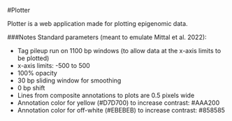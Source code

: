 #Plotter

Plotter is a web application made for plotting epigenomic data.

###Notes
Standard parameters (meant to emulate Mittal et al. 2022):
* Tag pileup run on 1100 bp windows (to allow data at the x-axis limits to be plotted)
* x-axis limits: -500 to 500
* 100% opacity
* 30 bp sliding window for smoothing
* 0 bp shift
* Lines from composite annotations to plots are 0.5 pixels wide
* Annotation color for yellow (#D7D700) to increase contrast: #AAA200
* Annotation color for off-white (#EBEBEB) to increase contrast: #858585